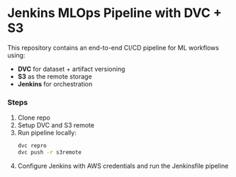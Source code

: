 # Jenkins MLOps Pipeline with DVC + S3

This repository contains an end-to-end CI/CD pipeline for ML workflows using:
- **DVC** for dataset + artifact versioning
- **S3** as the remote storage
- **Jenkins** for orchestration

### Steps
1. Clone repo
2. Setup DVC and S3 remote
3. Run pipeline locally:
   ```bash
   dvc repro
   dvc push -r s3remote
   ```
4. Configure Jenkins with AWS credentials and run the Jenkinsfile pipeline
